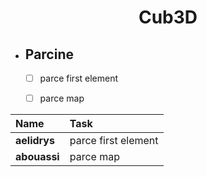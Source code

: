 <div align="center">
  <h1 style="text-align: center;">Cub3D</h1>
</div>

- ## Parcine

	- [ ] parce first element
	- [ ] parce map


|Name|Task|
|:-|:-|
| **aelidrys** | parce first element|
| **abouassi**   | parce map          |